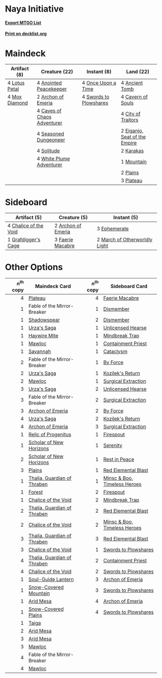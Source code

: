 # Naya Initiative

#### [Export MTGO List](../collection/Naya%20Initiative/Naya%20Initiative.txt)
#### [Print on decklist.org](http://decklist.org/?deckmain=4%09Ancient%20Tomb%0A4%09Anointed%20Peacekeeper%0A2%09Archon%20of%20Emeria%0A4%09Cavern%20of%20Souls%0A4%09Caves%20of%20Chaos%20Adventurer%0A4%09City%20of%20Traitors%0A2%09Eiganjo,%20Seat%20of%20the%20Empire%0A2%09Karakas%0A4%09Lotus%20Petal%0A1%09Mountain%0A4%09Mox%20Diamond%0A4%09Once%20Upon%20a%20Time%0A2%09Plains%0A3%09Plateau%0A4%09Seasoned%20Dungeoneer%0A4%09Solitude%0A4%09Swords%20to%20Plowshares%0A4%09White%20Plume%20Adventurer&deckside=2%09Archon%20of%20Emeria%0A4%09Chalice%20of%20the%20Void%0A3%09Ephemerate%0A3%09Faerie%20Macabre%0A1%09Grafdigger's%20Cage%0A2%09March%20of%20Otherworldly%20Light)
# Maindeck

|                                      Artifact (8)                                      |                                            Creature (22)                                             |                                         Instant (8)                                          |                                               Land (22)                                                |
|----------------------------------------------------------------------------------------|------------------------------------------------------------------------------------------------------|----------------------------------------------------------------------------------------------|--------------------------------------------------------------------------------------------------------|
|4 [Lotus Petal](http://gatherer.wizards.com/Pages/Card/Details.aspx?multiverseid=420602)|4 [Anointed Peacekeeper](http://gatherer.wizards.com/Pages/Card/Details.aspx?multiverseid=574482)     |4 [Once Upon a Time](http://gatherer.wizards.com/Pages/Card/Details.aspx?multiverseid=473131) |4 [Ancient Tomb](http://gatherer.wizards.com/Pages/Card/Details.aspx?multiverseid=409567)               |
|4 [Mox Diamond](http://gatherer.wizards.com/Pages/Card/Details.aspx?multiverseid=5193)  |2 [Archon of Emeria](http://gatherer.wizards.com/Pages/Card/Details.aspx?multiverseid=495594)         |4 [Swords to Plowshares](http://gatherer.wizards.com/Pages/Card/Details.aspx?multiverseid=869)|4 [Cavern of Souls](http://gatherer.wizards.com/Pages/Card/Details.aspx?multiverseid=278058)            |
|                                                                                        |4 [Caves of Chaos Adventurer](http://gatherer.wizards.com/Pages/Card/Details.aspx?multiverseid=563050)|                                                                                              |4 [City of Traitors](http://gatherer.wizards.com/Pages/Card/Details.aspx?multiverseid=6168)             |
|                                                                                        |4 [Seasoned Dungeoneer](http://gatherer.wizards.com/Pages/Card/Details.aspx?multiverseid=566950)      |                                                                                              |2 [Eiganjo, Seat of the Empire](http://gatherer.wizards.com/Pages/Card/Details.aspx?multiverseid=548581)|
|                                                                                        |4 [Solitude](http://gatherer.wizards.com/Pages/Card/Details.aspx?multiverseid=522108)                 |                                                                                              |2 [Karakas](http://gatherer.wizards.com/Pages/Card/Details.aspx?multiverseid=413782)                    |
|                                                                                        |4 [White Plume Adventurer](http://gatherer.wizards.com/Pages/Card/Details.aspx?multiverseid=562932)   |                                                                                              |1 [Mountain](http://gatherer.wizards.com/Pages/Card/Details.aspx?multiverseid=439859)                   |
|                                                                                        |                                                                                                      |                                                                                              |2 [Plains](http://gatherer.wizards.com/Pages/Card/Details.aspx?multiverseid=439856)                     |
|                                                                                        |                                                                                                      |                                                                                              |3 [Plateau](http://gatherer.wizards.com/Pages/Card/Details.aspx?multiverseid=880)                       |


# Sideboard

|                                          Artifact (5)                                          |                                        Creature (5)                                         |                                              Instant (5)                                               |
|------------------------------------------------------------------------------------------------|---------------------------------------------------------------------------------------------|--------------------------------------------------------------------------------------------------------|
|4 [Chalice of the Void](http://gatherer.wizards.com/Pages/Card/Details.aspx?multiverseid=442211)|2 [Archon of Emeria](http://gatherer.wizards.com/Pages/Card/Details.aspx?multiverseid=495594)|3 [Ephemerate](http://gatherer.wizards.com/Pages/Card/Details.aspx?multiverseid=463956)                 |
|1 [Grafdigger's Cage](http://gatherer.wizards.com/Pages/Card/Details.aspx?multiverseid=278452)  |3 [Faerie Macabre](http://gatherer.wizards.com/Pages/Card/Details.aspx?multiverseid=201822)  |2 [March of Otherworldly Light](http://gatherer.wizards.com/Pages/Card/Details.aspx?multiverseid=548321)|


# Other Options

|*n*<sup>th</sup> copy|                                            Maindeck Card                                             |*n*<sup>th</sup> copy|                                            Sideboard Card                                             |
|--------------------:|------------------------------------------------------------------------------------------------------|--------------------:|-------------------------------------------------------------------------------------------------------|
|                    4|[Plateau](http://gatherer.wizards.com/Pages/Card/Details.aspx?multiverseid=880)                       |                    4|[Faerie Macabre](http://gatherer.wizards.com/Pages/Card/Details.aspx?multiverseid=201822)              |
|                    1|Fable of the Mirror-Breaker                                                                           |                    1|[Dismember](http://gatherer.wizards.com/Pages/Card/Details.aspx?multiverseid=382182)                   |
|                    1|[Shadowspear](http://gatherer.wizards.com/Pages/Card/Details.aspx?multiverseid=476487)                |                    2|[Dismember](http://gatherer.wizards.com/Pages/Card/Details.aspx?multiverseid=382182)                   |
|                    1|[Urza's Saga](http://gatherer.wizards.com/Pages/Card/Details.aspx?multiverseid=522335)                |                    1|[Unlicensed Hearse](http://gatherer.wizards.com/Pages/Card/Details.aspx?multiverseid=555447)           |
|                    1|[Haywire Mite](http://gatherer.wizards.com/Pages/Card/Details.aspx?multiverseid=583782)               |                    1|[Mindbreak Trap](http://gatherer.wizards.com/Pages/Card/Details.aspx?multiverseid=197532)              |
|                    1|[Mawloc](http://gatherer.wizards.com/Pages/Card/Details.aspx?multiverseid=580955)                     |                    1|[Containment Priest](http://gatherer.wizards.com/Pages/Card/Details.aspx?multiverseid=389470)          |
|                    1|[Savannah](http://gatherer.wizards.com/Pages/Card/Details.aspx?multiverseid=881)                      |                    1|[Cataclysm](http://gatherer.wizards.com/Pages/Card/Details.aspx?multiverseid=6050)                     |
|                    2|Fable of the Mirror-Breaker                                                                           |                    1|[By Force](http://gatherer.wizards.com/Pages/Card/Details.aspx?multiverseid=426825)                    |
|                    2|[Urza's Saga](http://gatherer.wizards.com/Pages/Card/Details.aspx?multiverseid=522335)                |                    1|[Kozilek's Return](http://gatherer.wizards.com/Pages/Card/Details.aspx?multiverseid=407608)            |
|                    2|[Mawloc](http://gatherer.wizards.com/Pages/Card/Details.aspx?multiverseid=580955)                     |                    1|[Surgical Extraction](http://gatherer.wizards.com/Pages/Card/Details.aspx?multiverseid=397706)         |
|                    3|[Urza's Saga](http://gatherer.wizards.com/Pages/Card/Details.aspx?multiverseid=522335)                |                    2|[Unlicensed Hearse](http://gatherer.wizards.com/Pages/Card/Details.aspx?multiverseid=555447)           |
|                    3|Fable of the Mirror-Breaker                                                                           |                    2|[Surgical Extraction](http://gatherer.wizards.com/Pages/Card/Details.aspx?multiverseid=397706)         |
|                    3|[Archon of Emeria](http://gatherer.wizards.com/Pages/Card/Details.aspx?multiverseid=495594)           |                    2|[By Force](http://gatherer.wizards.com/Pages/Card/Details.aspx?multiverseid=426825)                    |
|                    4|[Urza's Saga](http://gatherer.wizards.com/Pages/Card/Details.aspx?multiverseid=522335)                |                    2|[Kozilek's Return](http://gatherer.wizards.com/Pages/Card/Details.aspx?multiverseid=407608)            |
|                    4|[Archon of Emeria](http://gatherer.wizards.com/Pages/Card/Details.aspx?multiverseid=495594)           |                    3|[Surgical Extraction](http://gatherer.wizards.com/Pages/Card/Details.aspx?multiverseid=397706)         |
|                    1|[Relic of Progenitus](http://gatherer.wizards.com/Pages/Card/Details.aspx?multiverseid=174824)        |                    1|[Firespout](http://gatherer.wizards.com/Pages/Card/Details.aspx?multiverseid=247407)                   |
|                    1|[Scholar of New Horizons](http://gatherer.wizards.com/Pages/Card/Details.aspx?multiverseid=588401)    |                    1|[Serenity](http://gatherer.wizards.com/Pages/Card/Details.aspx?multiverseid=15360)                     |
|                    2|[Scholar of New Horizons](http://gatherer.wizards.com/Pages/Card/Details.aspx?multiverseid=588401)    |                    1|[Rest in Peace](http://gatherer.wizards.com/Pages/Card/Details.aspx?multiverseid=442021)               |
|                    3|[Plains](http://gatherer.wizards.com/Pages/Card/Details.aspx?multiverseid=439856)                     |                    1|[Red Elemental Blast](http://gatherer.wizards.com/Pages/Card/Details.aspx?multiverseid=814)            |
|                    1|[Thalia, Guardian of Thraben](http://gatherer.wizards.com/Pages/Card/Details.aspx?multiverseid=442025)|                    1|[Minsc & Boo, Timeless Heroes](http://gatherer.wizards.com/Pages/Card/Details.aspx?multiverseid=563168)|
|                    1|[Forest](http://gatherer.wizards.com/Pages/Card/Details.aspx?multiverseid=439860)                     |                    2|[Firespout](http://gatherer.wizards.com/Pages/Card/Details.aspx?multiverseid=247407)                   |
|                    1|[Chalice of the Void](http://gatherer.wizards.com/Pages/Card/Details.aspx?multiverseid=442211)        |                    2|[Mindbreak Trap](http://gatherer.wizards.com/Pages/Card/Details.aspx?multiverseid=197532)              |
|                    2|[Thalia, Guardian of Thraben](http://gatherer.wizards.com/Pages/Card/Details.aspx?multiverseid=442025)|                    2|[Red Elemental Blast](http://gatherer.wizards.com/Pages/Card/Details.aspx?multiverseid=814)            |
|                    2|[Chalice of the Void](http://gatherer.wizards.com/Pages/Card/Details.aspx?multiverseid=442211)        |                    2|[Minsc & Boo, Timeless Heroes](http://gatherer.wizards.com/Pages/Card/Details.aspx?multiverseid=563168)|
|                    3|[Thalia, Guardian of Thraben](http://gatherer.wizards.com/Pages/Card/Details.aspx?multiverseid=442025)|                    3|[Red Elemental Blast](http://gatherer.wizards.com/Pages/Card/Details.aspx?multiverseid=814)            |
|                    3|[Chalice of the Void](http://gatherer.wizards.com/Pages/Card/Details.aspx?multiverseid=442211)        |                    1|[Swords to Plowshares](http://gatherer.wizards.com/Pages/Card/Details.aspx?multiverseid=869)           |
|                    4|[Thalia, Guardian of Thraben](http://gatherer.wizards.com/Pages/Card/Details.aspx?multiverseid=442025)|                    2|[Containment Priest](http://gatherer.wizards.com/Pages/Card/Details.aspx?multiverseid=389470)          |
|                    4|[Chalice of the Void](http://gatherer.wizards.com/Pages/Card/Details.aspx?multiverseid=442211)        |                    2|[Swords to Plowshares](http://gatherer.wizards.com/Pages/Card/Details.aspx?multiverseid=869)           |
|                    1|[Soul-Guide Lantern](http://gatherer.wizards.com/Pages/Card/Details.aspx?multiverseid=476488)         |                    3|[Archon of Emeria](http://gatherer.wizards.com/Pages/Card/Details.aspx?multiverseid=495594)            |
|                    1|[Snow-Covered Mountain](http://gatherer.wizards.com/Pages/Card/Details.aspx?multiverseid=121233)      |                    3|[Swords to Plowshares](http://gatherer.wizards.com/Pages/Card/Details.aspx?multiverseid=869)           |
|                    1|[Arid Mesa](http://gatherer.wizards.com/Pages/Card/Details.aspx?multiverseid=405092)                  |                    4|[Archon of Emeria](http://gatherer.wizards.com/Pages/Card/Details.aspx?multiverseid=495594)            |
|                    1|[Snow-Covered Plains](http://gatherer.wizards.com/Pages/Card/Details.aspx?multiverseid=121267)        |                    4|[Swords to Plowshares](http://gatherer.wizards.com/Pages/Card/Details.aspx?multiverseid=869)           |
|                    1|[Taiga](http://gatherer.wizards.com/Pages/Card/Details.aspx?multiverseid=883)                         |                     |                                                                                                       |
|                    2|[Arid Mesa](http://gatherer.wizards.com/Pages/Card/Details.aspx?multiverseid=405092)                  |                     |                                                                                                       |
|                    3|[Arid Mesa](http://gatherer.wizards.com/Pages/Card/Details.aspx?multiverseid=405092)                  |                     |                                                                                                       |
|                    3|[Mawloc](http://gatherer.wizards.com/Pages/Card/Details.aspx?multiverseid=580955)                     |                     |                                                                                                       |
|                    4|Fable of the Mirror-Breaker                                                                           |                     |                                                                                                       |
|                    4|[Mawloc](http://gatherer.wizards.com/Pages/Card/Details.aspx?multiverseid=580955)                     |                     |                                                                                                       |

